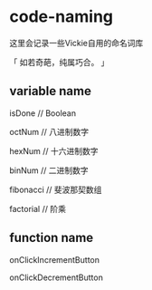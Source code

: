 # code-naming
这里会记录一些Vickie自用的命名词库

「 如若奇葩，纯属巧合。 」

## variable name
isDone // Boolean

octNum // 八进制数字

hexNum // 十六进制数字

binNum // 二进制数字

fibonacci // 斐波那契数组

factorial // 阶乘

## function name

onClickIncrementButton

onClickDecrementButton
